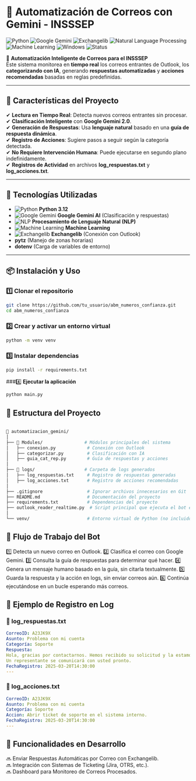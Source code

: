 # 📩 Automatización de Correos con Gemini - INSSSEP  

![Python](https://img.shields.io/badge/Python-3.12-blue?style=for-the-badge&logo=python)
![Google Gemini](https://img.shields.io/badge/Google-Gemini%202.0-ffca28?style=for-the-badge&logo=google)
![Exchangelib](https://img.shields.io/badge/Outlook-Exchangelib-blue?style=for-the-badge&logo=microsoftoutlook)
![Natural Language Processing](https://img.shields.io/badge/NLP-Processing-green?style=for-the-badge&logo=deepmind)
![Machine Learning](https://img.shields.io/badge/Machine%20Learning-Enabled-orange?style=for-the-badge&logo=pytorch)
![Windows](https://img.shields.io/badge/OS-Windows-lightgrey?style=for-the-badge&logo=windows)
![Status](https://img.shields.io/badge/Estado-En%20Desarrollo-orange?style=for-the-badge)

📢 **Automatización Inteligente de Correos para el INSSSEP**  
Este sistema monitorea en **tiempo real** los correos entrantes de Outlook, los **categorizando con IA**, generando **respuestas automatizadas** y **acciones recomendadas** basadas en reglas predefinidas.  

---

## 🚀 **Características del Proyecto**
✔ **Lectura en Tiempo Real**: Detecta nuevos correos entrantes sin procesar.  
✔ **Clasificación Inteligente** con **Google Gemini 2.0**.  
✔ **Generación de Respuestas**: Usa **lenguaje natural** basado en una **guía de respuesta dinámica**.  
✔ **Registro de Acciones**: Sugiere pasos a seguir según la categoría detectada.  
✔ **No Requiere Intervención Humana**: Puede ejecutarse en segundo plano indefinidamente.  
✔ **Registros de Actividad** en archivos **log_respuestas.txt** y **log_acciones.txt**.  

---

## 🔧 **Tecnologías Utilizadas**
- ![Python](https://img.shields.io/badge/Python-3.12-blue?style=flat-square&logo=python) **Python 3.12**
- ![Google Gemini](https://img.shields.io/badge/Gemini-2.0-red?style=flat-square&logo=google) **Google Gemini AI** (Clasificación y respuestas)
- ![NLP](https://img.shields.io/badge/NLP-Processing-green?style=flat-square&logo=deepmind) **Procesamiento de Lenguaje Natural (NLP)**
- ![Machine Learning](https://img.shields.io/badge/Machine%20Learning-Enabled-orange?style=flat-square&logo=pytorch) **Machine Learning**
- ![Exchangelib](https://img.shields.io/badge/Exchangelib-Outlook-blue?style=flat-square&logo=microsoftoutlook) **Exchangelib** (Conexión con Outlook)
- **pytz** (Manejo de zonas horarias)
- **dotenv** (Carga de variables de entorno)

---

## 📦 **Instalación y Uso**
### 1️⃣ **Clonar el repositorio**
```sh
git clone https://github.com/tu_usuario/abm_numeros_confianza.git
cd abm_numeros_confianza
```

###  2️⃣ **Crear y activar un entorno virtual**

```sh
python -m venv venv
```

###  3️⃣ **Instalar dependencias**

```sh
pip install -r requirements.txt

```
###4️⃣ **Ejecutar la aplicación**
```sh
python main.py

```

## 📂 Estructura del Proyecto
```sh

📂 automatizacion_gemini/
│
├── 📂 Modules/                # Módulos principales del sistema
│   ├── conexion.py            # Conexión con Outlook
│   ├── categorizar.py         # Clasificación con IA
│   ├── guia_cat_rep.py        # Guía de respuestas y acciones
│
├── 📂 logs/                   # Carpeta de logs generados
│   ├── log_respuestas.txt     # Registro de respuestas generadas
│   ├── log_acciones.txt       # Registro de acciones recomendadas
│
├── .gitignore                 # Ignorar archivos innecesarios en Git
├── README.md                  # Documentación del proyecto
├── requirements.txt           # Dependencias del proyecto
├── outlook_reader_realtime.py  # Script principal que ejecuta el bot en tiempo real
│
└── venv/                      # Entorno virtual de Python (no incluido en Git)


```
## 🔄 Flujo de Trabajo del Bot

1️⃣ Detecta un nuevo correo en Outlook.
2️⃣ Clasifica el correo con Google Gemini.
3️⃣ Consulta la guía de respuestas para determinar qué hacer.
4️⃣ Genera un mensaje humano basado en la guía, sin citarla textualmente.
5️⃣ Guarda la respuesta y la acción en logs, sin enviar correos aún.
6️⃣ Continúa ejecutándose en un bucle esperando más correos.

## 📄 Ejemplo de Registro en Log
### 📂 log_respuestas.txt

```yaml
CorreoID: A23JK9X
Asunto: Problema con mi cuenta
Categoría: Soporte
Respuesta:
Hola, gracias por contactarnos. Hemos recibido su solicitud y la estamos analizando.
Un representante se comunicará con usted pronto.
FechaRegistro: 2025-03-20T14:30:00
---
```
### 📂 log_acciones.txt
```yaml
CorreoID: A23JK9X
Asunto: Problema con mi cuenta
Categoría: Soporte
Accion: Abrir ticket de soporte en el sistema interno.
FechaRegistro: 2025-03-20T14:30:00
---

```


## 🚧 Funcionalidades en Desarrollo 
🔜 Enviar Respuestas Automáticas por Correo con Exchangelib.  
🔜 Integración con Sistemas de Ticketing (Jira, OTRS, etc.).  
🔜 Dashboard para Monitoreo de Correos Procesados.  
